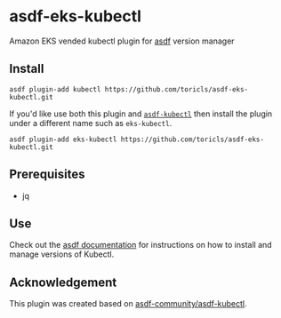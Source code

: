 # asdf-eks-kubectl

Amazon EKS vended kubectl plugin for [asdf](https://github.com/asdf-vm/asdf) version manager

## Install

```
asdf plugin-add kubectl https://github.com/toricls/asdf-eks-kubectl.git
```

If you'd like use both this plugin and [`asdf-kubectl`](https://github.com/asdf-community/asdf-kubectl) then install the plugin under a different name such as `eks-kubectl`.

```
asdf plugin-add eks-kubectl https://github.com/toricls/asdf-eks-kubectl.git
```

## Prerequisites

- jq

## Use

Check out the [asdf documentation](https://asdf-vm.com/#/core-manage-versions?id=install-version) for instructions on how to install and manage versions of Kubectl.

## Acknowledgement

This plugin was created based on [asdf-community/asdf-kubectl](https://github.com/asdf-community/asdf-kubectl).
